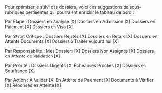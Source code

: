Pour optimiser le suivi des dossiers, voici des suggestions de sous-rubriques pertinentes qui pourraient enrichir le tableau de bord :

Par Étape :
    Dossiers en Analyse [X]
    Dossiers en Admission [X]
    Dossiers en Paiement [X]
    Dossiers en Visa [X]

Par Statut Critique :
    Dossiers Rejetés [X]
    Dossiers en Retard [X]
    Dossiers en Attente Documents [X]
    Dossiers à Traiter Aujourd'hui [X]

Par Responsabilité :
    Mes Dossiers [X]
    Dossiers Non Assignés [X]
    Dossiers en Attente de Validation [X]

Par Priorité :
    Dossiers Urgents [X]
    Échéances Proches [X]
    Dossiers en Souffrance [X]

Par Action :
    À Valider [X]
    En Attente de Paiement [X]
    Documents à Vérifier [X]
    Réponses en Attente [X]
